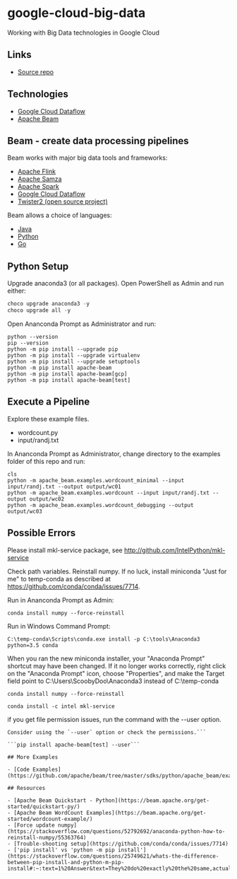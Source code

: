# google-cloud-big-data
Working with Big Data technologies in Google Cloud

## Links

- [Source repo](https://github.com/denisecase/google-cloud-big-data)

## Technologies

- [Google Cloud Dataflow](https://cloud.google.com/dataflow)
- [Apache Beam](https://beam.apache.org/)


## Beam - create data processing pipelines

Beam works with major big data tools and frameworks:

- [Apache Flink](https://flink.apache.org/)
- [Apache Samza](https://samza.apache.org/)
- [Apache Spark](https://spark.apache.org/)
- [Google Cloud Dataflow](https://cloud.google.com/dataflow/)
- [Twister2 (open source project)](https://twister2.org/)

Beam allows a choice of languages:

- [Java](https://beam.apache.org/get-started/quickstart-java/)
- [Python](https://beam.apache.org/get-started/quickstart-py/)
- [Go](https://beam.apache.org/get-started/quickstart-go/)

## Python Setup

Upgrade anaconda3 (or all packages). Open PowerShell as Admin and run either:

```Powershell
choco upgrade anaconda3 -y
choco upgrade all -y
```

Open Ananconda Prompt as Administrator and run:

```Anaconda
python --version
pip --version
python -m pip install --upgrade pip
python -m pip install --upgrade virtualenv
python -m pip install --upgrade setuptools
python -m pip install apache-beam
python -m pip install apache-beam[gcp]
python -m pip install apache-beam[test]
```

## Execute a Pipeline

Explore these example files. 

- wordcount.py
- input/randj.txt

In Ananconda Prompt as Administrator, 
change directory to the examples folder of this repo and run:

```Anaconda
cls
python -m apache_beam.examples.wordcount_minimal --input input/randj.txt --output output/wc01
python -m apache_beam.examples.wordcount --input input/randj.txt --output output/wc02
python -m apache_beam.examples.wordcount_debugging --output output/wc03
```

## Possible Errors

Please install mkl-service package, see http://github.com/IntelPython/mkl-service

Check path variables. Reinstall numpy. 
If no luck, install miniconda "Just for me" to temp-conda as described at 
<https://github.com/conda/conda/issues/7714>. 

Run in Ananconda Prompt as Admin:

```Anaconda
conda install numpy --force-reinstall
```

Run in Windows Command Prompt:

```Windows
C:\temp-conda\Scripts\conda.exe install -p C:\tools\Anaconda3 python=3.5 conda
```

When you ran the new miniconda installer, your "Anaconda Prompt" shortcut may have been changed. If it no longer works correctly, right click on the "Anaconda Prompt" icon, choose "Properties", and make the Target field point to C:\Users\ScoobyDoo\Anaconda3 instead of C:\temp-conda


```Anaconda
conda install numpy --force-reinstall

conda install -c intel mkl-service
```

if you get file permission issues, run the command with the --user option. 

```ERROR: Could not install packages due to an EnvironmentError: [WinError 5] Access is denied: 'c:\\tools\\anaconda3\\Lib\\site-packages\\win32\\_win32sysloader.pyd'
Consider using the `--user` option or check the permissions.```

```pip install apache-beam[test] --user```

## More Examples

- [Code Examples](https://github.com/apache/beam/tree/master/sdks/python/apache_beam/examples)

## Resources

- [Apache Beam Quickstart - Python](https://beam.apache.org/get-started/quickstart-py/)
- [Apache Beam WordCount Examples](https://beam.apache.org/get-started/wordcount-example/)
- [Force update numpy](https://stackoverflow.com/questions/52792692/anaconda-python-how-to-reinstall-numpy/55363764)
- [Trouble-shooting setup](https://github.com/conda/conda/issues/7714)
- ['pip install' vs 'python -m pip install'](https://stackoverflow.com/questions/25749621/whats-the-difference-between-pip-install-and-python-m-pip-install#:~:text=1%20Answer&text=They%20do%20exactly%20the%20same,actually%20run%20pip%20that%20way.)